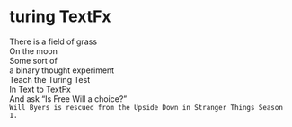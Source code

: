 # turing TextFx

There is a field of grass<br/>
On the moon<br/>
Some sort of<br/>
a binary thought experiment<br/>
Teach the Turing Test<br/>
In Text to TextFx<br/>
And ask “Is Free Will a choice?”<br/>
`Will Byers is rescued from the Upside Down in Stranger Things Season 1.`

